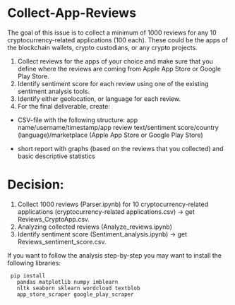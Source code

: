 # Collect-App-Reviews
The goal of this issue is to collect a minimum of 1000 reviews for any 10 cryptocurrency-related applications (100 each). These could be the apps of the blockchain wallets, crypto custodians, or any crypto projects.

1. Collect reviews for the apps of your choice and make sure that you define where the reviews are coming from Apple App Store or Google Play Store.
2. Identify sentiment score for each review using one of the existing sentiment analysis tools.
3. Identify either geolocation, or language for each review.
4. For the final deliverable, create:
 - CSV-file with the following structure: app name/username/timestamp/app review text/sentiment score/country (language)/marketplace (Apple App Store or Google Play Store)

 - short report with graphs (based on the reviews that you collected) and basic descriptive statistics

# Decision:
1. Collect 1000 reviews (Parser.ipynb) for 10 cryptocurrency-related applications (cryptocurrency-related applications.csv) -> get Reviews_CryptoApp.csv.
2. Analyzing collected reviews (Analyze_reviews.ipynb)
3. Identify sentiment score (Sentiment_analysis.ipynb) -> get Reviews_sentiment_score.csv.

If you want to follow the analysis step-by-step you may want to install the following libraries:

```
 pip install
   pandas matplotlib numpy imblearn
   nltk seaborn sklearn wordcloud textblob 
   app_store_scraper google_play_scraper
```

